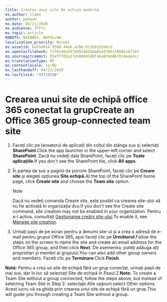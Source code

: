 ```yaml
---
title: Crearea unui site De echipă modernă
ms.author: clake
author: pebaum
ms.date: 04/21/2020
ms.audience: ITPro
ms.topic: article
ROBOTS: NOINDEX, NOFOLLOW
localization_priority: Normal
ms.assetid: ba35d814-55b8-44e6-a70e-011b91d2bbcb
ms.openlocfilehash: 7778ce6afd7dd92d62bda85a978637608b187107
ms.sourcegitcommit: 55eff703a17e500681d8fa6a87eb067019ade3cc
ms.translationtype: MT
ms.contentlocale: ro-RO
ms.lasthandoff: 04/22/2020
ms.locfileid: "43715536"
---
```

# <a name="create-an-office-365-group-connected-team-site"></a><span data-ttu-id="6ff80-102">Crearea unui site de echipă office 365 conectat la grup</span><span class="sxs-lookup"><span data-stu-id="6ff80-102">Create an Office 365 group-connected team site</span></span>

1. <span data-ttu-id="6ff80-103">Faceți clic pe lansatorul de aplicații din colțul din stânga sus și selectați **SharePoint**.</span><span class="sxs-lookup"><span data-stu-id="6ff80-103">Click the app launcher in the upper-left corner and select **SharePoint**.</span></span> <span data-ttu-id="6ff80-104">Dacă nu vedeți dala SharePoint, faceți clic pe **Toate aplicațiile**.</span><span class="sxs-lookup"><span data-stu-id="6ff80-104">If you don't see the SharePoint tile, click **All apps**.</span></span>
    
2. <span data-ttu-id="6ff80-105">În partea de sus a paginii de pornire SharePoint, faceți clic pe **Creare site** și alegeți opțiunea **Site echipă.**</span><span class="sxs-lookup"><span data-stu-id="6ff80-105">At the top of the SharePoint home page, click **Create site** and choose the **Team site** option.</span></span> 
    
    > [!NOTE]
    > <span data-ttu-id="6ff80-106">Dacă nu vedeți comanda Creare site, este posibil ca crearea site-ului să nu fie activată în organizația dvs.</span><span class="sxs-lookup"><span data-stu-id="6ff80-106">If you don't see the Create site command, site creation may not be enabled in your organization.</span></span> <span data-ttu-id="6ff80-107">Pentru a-l activa, consultați [Gestionarea creării site-ului](https://go.microsoft.com/fwlink/?linkid=2009644).</span><span class="sxs-lookup"><span data-stu-id="6ff80-107">To enable it, see [Manage site creation](https://go.microsoft.com/fwlink/?linkid=2009644).</span></span> 
  
3. <span data-ttu-id="6ff80-108">Urmați pașii de pe ecran pentru a denumi site-ul și a crea o adresă de e-mail pentru grupul Office 365, apoi faceți clic pe **Următorul**.</span><span class="sxs-lookup"><span data-stu-id="6ff80-108">Follow the steps on the screen to name the site and create an email address for the Office 365 group, and then click **Next**.</span></span> <span data-ttu-id="6ff80-109">De asemenea, puteți adăuga alți proprietari și membri ai grupului.</span><span class="sxs-lookup"><span data-stu-id="6ff80-109">You can also add other group owners and members.</span></span> <span data-ttu-id="6ff80-110">Faceți clic pe **Terminare**.</span><span class="sxs-lookup"><span data-stu-id="6ff80-110">Click **Finish**.</span></span>
  
 <span data-ttu-id="6ff80-111">**Notã:** Pentru a crea un site de echipă fără un grup conectat, urmați pașii de mai sus, dar în loc să selectați Site de echipă în Pasul 2.</span><span class="sxs-lookup"><span data-stu-id="6ff80-111">**Note:** To create a Team Site without a group connected, follow the steps above, but instead of selecting Team Site in Step 2.</span></span> <span data-ttu-id="6ff80-112">selectaþi Alte opþiuni.</span><span class="sxs-lookup"><span data-stu-id="6ff80-112">select Other options.</span></span> <span data-ttu-id="6ff80-113">Acest lucru vă va ghida prin crearea unui site de echipă fără un grup.</span><span class="sxs-lookup"><span data-stu-id="6ff80-113">This will guide you through creating a Team Site without a group.</span></span> 
    


